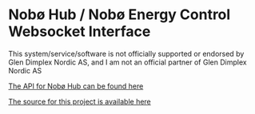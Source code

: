 # Nobø Hub / Nobø Energy Control Websocket Interface

This system/service/software is not officially supported or endorsed by Glen Dimplex Nordic AS, and I am not an official partner of Glen Dimplex Nordic AS

[The API for Nobø Hub can be found here][api]

[The source for this project is available here][src]

[api]: https://www.glendimplex.no/media/15650/nobo-hub-api-v-1-1-integration-for-advanced-users.pdf
[src]: https://github.com/echoromeo/pynobo
